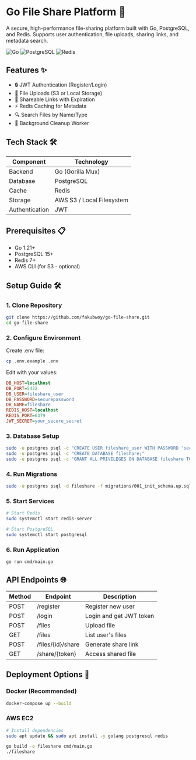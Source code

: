 # Go File Share Platform 🚀

A secure, high-performance file-sharing platform built with Go, PostgreSQL, and Redis. Supports user authentication, file uploads, sharing links, and metadata search.

![Go](https://img.shields.io/badge/Go-1.21+-00ADD8?logo=go)
![PostgreSQL](https://img.shields.io/badge/PostgreSQL-15+-4169E1?logo=postgresql)
![Redis](https://img.shields.io/badge/Redis-7+-DC382D?logo=redis)

## Features ✨

- 🔒 JWT Authentication (Register/Login)
- 📁 File Uploads (S3 or Local Storage)
- 🔗 Shareable Links with Expiration
- ⚡ Redis Caching for Metadata
- 🔍 Search Files by Name/Type
- 🧹 Background Cleanup Worker

## Tech Stack 🛠️

| Component      | Technology                |
|----------------|---------------------------|
| Backend        | Go (Gorilla Mux)          |
| Database       | PostgreSQL                |
| Cache          | Redis                     |
| Storage        | AWS S3 / Local Filesystem |
| Authentication | JWT                       |

## Prerequisites 📋

- Go 1.21+
- PostgreSQL 15+
- Redis 7+
- AWS CLI (for S3 - optional)

## Setup Guide 🛠️

### 1. Clone Repository
```bash
git clone https://github.com/fakubwoy/go-file-share.git
cd go-file-share
```

### 2. Configure Environment
Create .env file:
```bash
cp .env.example .env
```
Edit with your values:
```ini
DB_HOST=localhost
DB_PORT=5432
DB_USER=fileshare_user
DB_PASSWORD=securepassword
DB_NAME=fileshare
REDIS_HOST=localhost
REDIS_PORT=6379
JWT_SECRET=your_secure_secret
```

### 3. Database Setup
```bash
sudo -u postgres psql -c "CREATE USER fileshare_user WITH PASSWORD 'securepassword';"
sudo -u postgres psql -c "CREATE DATABASE fileshare;"
sudo -u postgres psql -c "GRANT ALL PRIVILEGES ON DATABASE fileshare TO fileshare_user;"
```

### 4. Run Migrations
```bash
sudo -u postgres psql -d fileshare -f migrations/001_init_schema.up.sql
```

### 5. Start Services
```bash
# Start Redis
sudo systemctl start redis-server

# Start PostgreSQL
sudo systemctl start postgresql
```

### 6. Run Application
```bash
go run cmd/main.go
```

## API Endpoints 🌐

| Method | Endpoint           | Description           |
|--------|--------------------|-----------------------|
| POST   | /register          | Register new user     |
| POST   | /login             | Login and get JWT token |
| POST   | /files             | Upload file           |
| GET    | /files             | List user's files     |
| POST   | /files/{id}/share  | Generate share link   |
| GET    | /share/{token}     | Access shared file    |

## Deployment Options 🚀

### Docker (Recommended)
```bash
docker-compose up --build
```

### AWS EC2
```bash
# Install dependencies
sudo apt update && sudo apt install -y golang postgresql redis

go build -o fileshare cmd/main.go
./fileshare
```